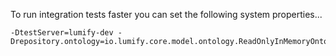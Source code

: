 
To run integration tests faster you can set the following system properties...

```
-DtestServer=lumify-dev -Drepository.ontology=io.lumify.core.model.ontology.ReadOnlyInMemoryOntologyRepository
```